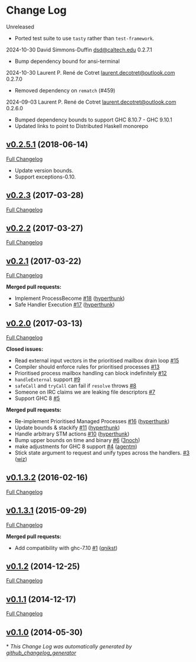# Change Log

Unreleased

* Ported test suite to use `tasty` rather than `test-framework`.

2024-10-30  David Simmons-Duffin <dsd@caltech.edu> 0.2.7.1

* Bump dependency bound for ansi-terminal

2024-10-30 Laurent P. René de Cotret <laurent.decotret@outlook.com> 0.2.7.0

* Removed dependency on `rematch` (#459)

2024-09-03 Laurent P. René de Cotret <laurent.decotret@outlook.com> 0.2.6.0

* Bumped dependency bounds to support GHC 8.10.7 - GHC 9.10.1
* Updated links to point to Distributed Haskell monorepo

## [v0.2.5.1](https://github.com/haskell-distributed/distributed-process-client-server/tree/v0.2.5.1) (2018-06-14)
[Full Changelog](https://github.com/haskell-distributed/distributed-process-client-server/compare/v0.2.3...v0.2.5.1)

* Update version bounds.
* Support exceptions-0.10.


## [v0.2.3](https://github.com/haskell-distributed/distributed-process-client-server/tree/v0.2.3) (2017-03-28)
[Full Changelog](https://github.com/haskell-distributed/distributed-process-client-server/compare/v0.2.2...v0.2.3)

## [v0.2.2](https://github.com/haskell-distributed/distributed-process-client-server/tree/v0.2.2) (2017-03-27)
[Full Changelog](https://github.com/haskell-distributed/distributed-process-client-server/compare/v0.2.1...v0.2.2)

## [v0.2.1](https://github.com/haskell-distributed/distributed-process-client-server/tree/v0.2.1) (2017-03-22)
[Full Changelog](https://github.com/haskell-distributed/distributed-process-client-server/compare/v0.2.0...v0.2.1)

**Merged pull requests:**

- Implement ProcessBecome [\#18](https://github.com/haskell-distributed/distributed-process-client-server/pull/18) ([hyperthunk](https://github.com/hyperthunk))
- Safe Handler Execution [\#17](https://github.com/haskell-distributed/distributed-process-client-server/pull/17) ([hyperthunk](https://github.com/hyperthunk))

## [v0.2.0](https://github.com/haskell-distributed/distributed-process-client-server/tree/v0.2.0) (2017-03-13)
[Full Changelog](https://github.com/haskell-distributed/distributed-process-client-server/compare/v0.1.3.2...v0.2.0)

**Closed issues:**

- Read external input vectors in the prioritised mailbox drain loop [\#15](https://github.com/haskell-distributed/distributed-process-client-server/issues/15)
- Compiler should enforce rules for prioritised processes [\#13](https://github.com/haskell-distributed/distributed-process-client-server/issues/13)
- Prioritised process mailbox handling can block indefinitely [\#12](https://github.com/haskell-distributed/distributed-process-client-server/issues/12)
- `handleExternal` support [\#9](https://github.com/haskell-distributed/distributed-process-client-server/issues/9)
- `safeCall` and `tryCall` can fail if `resolve` throws [\#8](https://github.com/haskell-distributed/distributed-process-client-server/issues/8)
- Someone on IRC claims we are leaking file descriptors [\#7](https://github.com/haskell-distributed/distributed-process-client-server/issues/7)
- Support GHC 8 [\#5](https://github.com/haskell-distributed/distributed-process-client-server/issues/5)

**Merged pull requests:**

- Re-implement Prioritised Managed Processes [\#16](https://github.com/haskell-distributed/distributed-process-client-server/pull/16) ([hyperthunk](https://github.com/hyperthunk))
- Update bounds & stackify [\#11](https://github.com/haskell-distributed/distributed-process-client-server/pull/11) ([hyperthunk](https://github.com/hyperthunk))
- Handle arbitrary STM actions  [\#10](https://github.com/haskell-distributed/distributed-process-client-server/pull/10) ([hyperthunk](https://github.com/hyperthunk))
- Bump upper bounds on time and binary [\#6](https://github.com/haskell-distributed/distributed-process-client-server/pull/6) ([3noch](https://github.com/3noch))
- make adjustments for GHC 8 support [\#4](https://github.com/haskell-distributed/distributed-process-client-server/pull/4) ([agentm](https://github.com/agentm))
- Stick state argument to request and unify types across the handlers. [\#3](https://github.com/haskell-distributed/distributed-process-client-server/pull/3) ([wiz](https://github.com/wiz))

## [v0.1.3.2](https://github.com/haskell-distributed/distributed-process-client-server/tree/v0.1.3.2) (2016-02-16)
[Full Changelog](https://github.com/haskell-distributed/distributed-process-client-server/compare/v0.1.3.1...v0.1.3.2)

## [v0.1.3.1](https://github.com/haskell-distributed/distributed-process-client-server/tree/v0.1.3.1) (2015-09-29)
[Full Changelog](https://github.com/haskell-distributed/distributed-process-client-server/compare/v0.1.2...v0.1.3.1)

**Merged pull requests:**

- Add compatibility with ghc-7.10 [\#1](https://github.com/haskell-distributed/distributed-process-client-server/pull/1) ([qnikst](https://github.com/qnikst))

## [v0.1.2](https://github.com/haskell-distributed/distributed-process-client-server/tree/v0.1.2) (2014-12-25)
[Full Changelog](https://github.com/haskell-distributed/distributed-process-client-server/compare/v0.1.1...v0.1.2)

## [v0.1.1](https://github.com/haskell-distributed/distributed-process-client-server/tree/v0.1.1) (2014-12-17)
[Full Changelog](https://github.com/haskell-distributed/distributed-process-client-server/compare/v0.1.0...v0.1.1)

## [v0.1.0](https://github.com/haskell-distributed/distributed-process-client-server/tree/v0.1.0) (2014-05-30)


\* *This Change Log was automatically generated by [github_changelog_generator](https://github.com/skywinder/Github-Changelog-Generator)*
